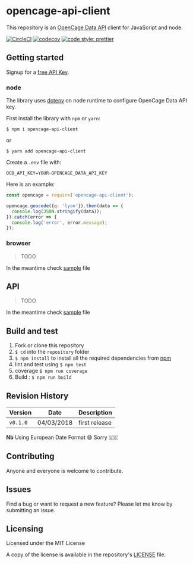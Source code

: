 # opencage-api-client

This repository is an [OpenCage Data API](https://geocoder.opencagedata.com/api) client for JavaScript and node.

[![CircleCI](https://circleci.com/gh/tsamaya/opencage-api-client/tree/master.svg?style=svg)](https://circleci.com/gh/tsamaya/opencage-api-client/tree/master)
[![codecov](https://codecov.io/gh/tsamaya/opencage-api-client/branch/master/graph/badge.svg)](https://codecov.io/gh/tsamaya/opencage-api-client)
[![code style: prettier](https://img.shields.io/badge/code_style-prettier-ff69b4.svg?style=flat-square)](https://github.com/prettier/prettier)

## Getting started

Signup for a [free API Key](https://geocoder.opencagedata.com/users/sign_up).

### node
The library uses [dotenv](https://www.npmjs.com/package/dotenv) on node runtime to configure OpenCage Data API key.

First install the library with `npm` or `yarn`:

```
$ npm i opencage-api-client
```
or
```
$ yarn add opencage-api-client
````

Create a `.env` file with:
```
OCD_API_KEY=YOUR-OPENCAGE_DATA_API_KEY
```

Here is an example:

```javascript
const opencage = require('opencage-api-client');

opencage.geocode({q: 'lyon'}).then(data => {
  console.log(JSON.stringify(data));
}).catch(error => {
  console.log('error', error.message);
});
```
### browser

> TODO

In the meantime check [sample](samples/browser-sample.html) file

## API

> TODO

In the meantime check [sample](samples/node-sample.html) file

## Build and test

1. Fork or clone this repository
1. `$ cd` into the `repository` folder
1. `$ npm install` to install all the required dependencies from [npm](https://www.npmjs.com/)
1. lint and test using `$ npm test`
1. coverage `$ npm run coverage`
1. Build : `$ npm run build`

## Revision History

| Version  | Date       | Description                        |
| -------- | ---------- | ---------------------------------- |
| `v0.1.0` | 04/03/2018 | first release |

**Nb** Using European Date Format :smile: Sorry 🇺🇸 

## Contributing

Anyone and everyone is welcome to contribute.

## Issues

Find a bug or want to request a new feature? Please let me know by submitting an issue.

## Licensing

Licensed under the MIT License

A copy of the license is available in the repository's [LICENSE](LICENSE.md) file.
